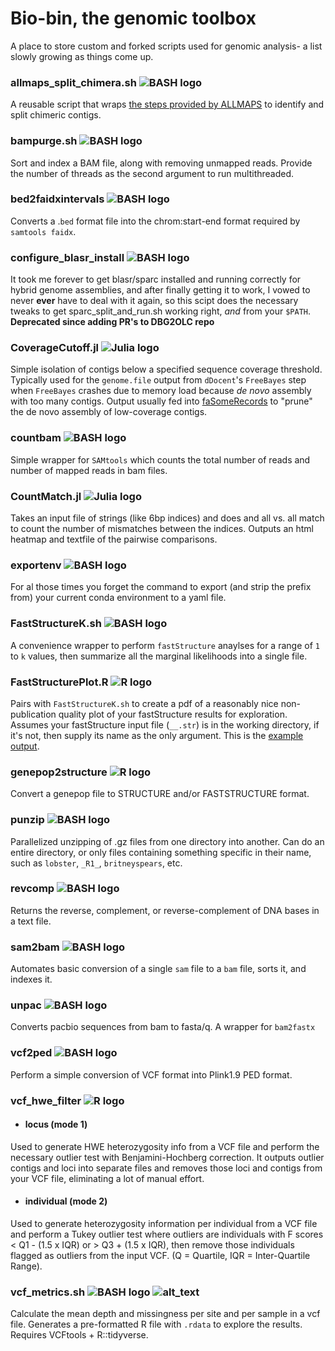 # Bio-bin, the genomic toolbox

A place to store custom and forked scripts used for genomic analysis- a list slowly growing as things come up.
### allmaps_split_chimera.sh ![BASH logo](https://img.shields.io/badge/bash-lightgrey.svg?logo=gnu%20bash&logoColor=white)
A reusable script that wraps [the steps provided by ALLMAPS](https://github.com/tanghaibao/jcvi/wiki/ALLMAPS:-How-to-split-chimeric-contigs) to identify and split chimeric contigs. 

### bampurge.sh ![BASH logo](https://img.shields.io/badge/bash-lightgrey.svg?logo=gnu%20bash&logoColor=white)
Sort and index a BAM file, along with removing unmapped reads. Provide the number of threads as the second argument to run multithreaded.

### bed2faidxintervals ![BASH logo](https://img.shields.io/badge/bash-lightgrey.svg?logo=gnu%20bash&logoColor=white)
Converts a .`bed` format file into the chrom:start-end format required by `samtools faidx`.

### configure_blasr_install ![BASH logo](https://img.shields.io/badge/bash-lightgrey.svg?logo=gnu%20bash&logoColor=white)
It took me forever to get blasr/sparc installed and running correctly for hybrid genome assemblies, and after finally getting it to work, I vowed to never **ever** have to deal with it again, so this scipt does the necessary tweaks to get sparc_split_and_run.sh working right, *and* from your `$PATH`. **Deprecated since adding PR's to DBG2OLC repo**

### CoverageCutoff.jl ![Julia logo](https://img.shields.io/badge/julia-blue.svg?logo=julia&logoColor=white)
Simple isolation of contigs below a specified sequence coverage threshold. Typically used for the `genome.file` output from `dDocent`'s `FreeBayes` step when `FreeBayes` crashes due to memory load because _de novo_ assembly with too many contigs. Output usually fed into [faSomeRecords](https://github.com/ENCODE-DCC/kentUtils/blob/master/src/utils/faSomeRecords/faSomeRecords.c) to "prune" the de novo assembly of low-coverage contigs. 

### countbam ![BASH logo](https://img.shields.io/badge/bash-lightgrey.svg?logo=gnu%20bash&logoColor=white)
Simple wrapper for `SAMtools` which counts the total number of reads and number of mapped reads in bam files.

### CountMatch.jl ![Julia logo](https://img.shields.io/badge/julia-blue.svg?logo=julia&logoColor=white)
Takes an input file of strings (like 6bp indices) and does and all vs. all match to count the number of mismatches between the indices. Outputs an html heatmap and textfile of the pairwise comparisons.

### exportenv ![BASH logo](https://img.shields.io/badge/bash-lightgrey.svg?logo=gnu%20bash&logoColor=white)
For al those times you forget the command to export (and strip the prefix from) your current conda environment to a yaml file.

### FastStructureK.sh ![BASH logo](https://img.shields.io/badge/bash-lightgrey.svg?logo=gnu%20bash&logoColor=white)
A convenience wrapper to perform `fastStructure` anaylses for a range of `1` to `k` values, then summarize all the marginal likelihoods into a single file. 

### FastStructurePlot.R ![R logo](https://img.shields.io/badge/R-blueviolet.svg?logo=R)
Pairs with `FastStructureK.sh` to create a pdf of a reasonably nice non-publication quality plot of your fastStructure results for exploration. Assumes your fastStructure input file (`__.str`) is in the working directory, if it's not, then supply its name as the only argument. This is the [example output](https://github.com/pdimens/bioinformatics-toolbox/blob/master/misc/FastStructurePlot.example.pdf).

### genepop2structure ![R logo](https://img.shields.io/badge/R-blueviolet.svg?logo=R)
Convert a genepop file to STRUCTURE and/or FASTSTRUCTURE format.

### punzip ![BASH logo](https://img.shields.io/badge/bash-lightgrey.svg?logo=gnu%20bash&logoColor=white)
Parallelized unzipping of .gz files from one directory into another. Can do an entire directory, or only files containing something specific in their name, such as `lobster`, `_R1_`, `britneyspears`, etc.

### revcomp  ![BASH logo](https://img.shields.io/badge/bash-lightgrey.svg?logo=gnu%20bash&logoColor=white)
Returns the reverse, complement, or reverse-complement of DNA bases in a text file.

### sam2bam ![BASH logo](https://img.shields.io/badge/bash-lightgrey.svg?logo=gnu%20bash&logoColor=white)
Automates basic conversion of a single `sam` file to a `bam` file, sorts it, and indexes it. 

### unpac ![BASH logo](https://img.shields.io/badge/bash-lightgrey.svg?logo=gnu%20bash&logoColor=white)
Converts pacbio sequences from bam to fasta/q. A wrapper for `bam2fastx`

### vcf2ped ![BASH logo](https://img.shields.io/badge/bash-lightgrey.svg?logo=gnu%20bash&logoColor=white)
Perform a simple conversion of VCF format into Plink1.9 PED format.

### vcf_hwe_filter ![R logo](https://img.shields.io/badge/R-blueviolet.svg?logo=R)
- #### locus (mode 1)
Used to generate HWE heterozygosity info from a VCF file and perform the necessary outlier test with Benjamini-Hochberg correction. It outputs outlier contigs and loci into separate files and removes those loci and contigs from your VCF file, eliminating a lot of manual effort.
- #### individual (mode 2)
Used to generate heterozygosity information per individual from a VCF file and perform a Tukey outlier test where outliers are individuals with F scores < Q1 - (1.5 x IQR) or > Q3 + (1.5 x IQR), then remove those individuals flagged as outliers from the input VCF. (Q = Quartile, IQR = Inter-Quartile Range).

### vcf_metrics.sh ![BASH logo](https://img.shields.io/badge/R-blueviolet.svg?logo=R) ![alt_text](https://img.shields.io/badge/bash-lightgrey.svg?logo=gnu%20bash&logoColor=white)
Calculate the mean depth and missingness per site and per sample in a vcf file. Generates a pre-formatted R file with `.rdata` to explore the results. Requires VCFtools + R::tidyverse.
